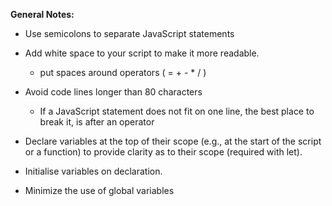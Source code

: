 **General Notes:**
* Use semicolons to separate JavaScript statements

* Add white space to your script to make it more readable.
	* put spaces around operators ( = + - * / )

* Avoid code lines longer than 80 characters
	* If a JavaScript statement does not fit on one line, the best place to break it, is after an operator

* Declare variables at the top of their scope (e.g., at the start of the script or a function) to provide clarity as to their scope (required with let).

* Initialise variables on declaration.

* Minimize the use of global variables